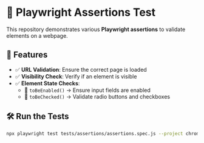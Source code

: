 # 🚀 Playwright Assertions Test  

This repository demonstrates various **Playwright assertions** to validate elements on a webpage.  

## 📌 Features  
- ✅ **URL Validation**: Ensure the correct page is loaded  
- ✅ **Visibility Check**: Verify if an element is visible  
- ✅ **Element State Checks**:  
  - 🔹 `toBeEnabled()` → Ensure input fields are enabled  
  - 🔹 `toBeChecked()` → Validate radio buttons and checkboxes  

## 🛠 Run the Tests  
```sh
npx playwright test tests/assertions/assertions.spec.js --project chromium --headed


